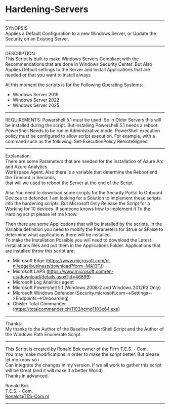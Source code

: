 # Hardening-Servers
***********************************************************
SYNOPSIS                                                
Applies a Default Configuration to a new Windows Server, or Update the Security on an Existing Server.           
***********************************************************
DESCRIPTION                                             
This Script is built to make Windows Servers Compliant with the Recommendations that are done in Windows Security Center.
But Also Applies Default settings to the Server and Install Applications that are needed or that you want to install always

At this moment the scripts is for the Following Operating Systems:
-	Windows Server 2019
-	Windows Server 2022
-	Windows Server 2025
***********************************************************
REQUIREMENTS:
Powershell 5.1 must be used. So in Older Servers this will be installed during the script. But installing Powershell 5.1 needs a reboot.
PowerShell Needs to be run in Administrative mode.
PowerShell execution policy must be configured to allow script execution.
For example, with a command such as the following: Set-ExecutionPolicy RemoteSigned        
***********************************************************
Explanation:                                            
There are some Parameters that are needed for the installation of Azure Arc and Azure Analytics           
Workspace Agent. Also there is a variable that determine the Reboot end the Timeout in Seconds,                  
that will we used to reboot the Server at the end of the Script                                                  
                                                        
Also You need to download some scripts for the Security Portal to Onboard Devices to defender.
I am looking for a Solution to Implement these scripts into the hardening scripts. But Microsoft
Only Release the Script for a Working for 10 devices. If someone knows how to implement it
To the Harding script please let me know.

Then there are some Applications that will be installed by the scripts. In the Variable 
definition you need to modify the Parameters for $true or $False to determine what applications there will be installed.                   
To make the Installation Possible you will need to download the Latest installations files and put them in the Applications Folder.
Applications that are installed throw this script are:
   - Microsoft Edge (https://www.microsoft.com/nl-nl/edge/business/download?form=MA13FJ)
   - Microsoft LAPS (https://www.microsoft.com/en-us/download/details.aspx?id=46899)
   - Microsoft Log Analitics agent 
   - Microsoft Powershell 5.1 (Windows 2008r2 and Windows 2012R2 Only)
   - Microsoft Windows Defender (Security.microsoft.com-->Settings-->Endpoints-->Onboarding)
   - Ghisler Total Commander (https://totalcommander.ch/1103/tcmd1103x64.exe)
                                                         
****************************************************************
Thanks:                                                 
My thanks to the Author of the Baseline PowerShell Script and the Author of the Windows Path Enumerate Script.
****************************************************************
This Script is created by Ronald Bok owner of the Firm T.E.S. - Com.                                          
You may make modifications in order to make the script better. But please let me know so i                     
Can integrate the changes in my version. If we all work to gather this script will be Great
(and it will make it a better World)                            
Thanks in advanced.                                     
                                                        
Ronald Bok                                              
T.E.S. - Com.                                           
Ronald@TES-Com.nl                                       
***********************************************************
